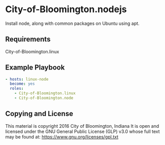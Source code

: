 City-of-Bloomington.nodejs
=========

Install node, along with common packages on Ubuntu using apt.

Requirements
------------

City-of-Bloomington.linux

Example Playbook
----------------
```yml
- hosts: linux-node
  become: yes
  roles:
    - City-of-Bloomington.linux
    - City-of-Bloomington.node
```

Copying and License
-------
This material is copyright 2016 City of Bloomington, Indiana
It is open and licensed under the GNU General Public License (GLP) v3.0 whose full text may be found at:
https://www.gnu.org/licenses/gpl.txt
